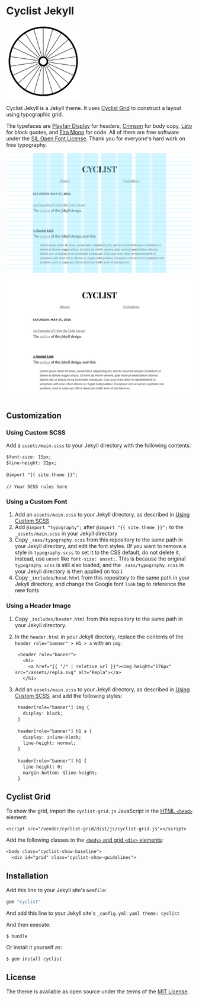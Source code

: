 # Cyclist Jekyll

<img src="cyclist-background.svg" width="200" height="200" alt="Cyclist">

Cyclist Jekyll is a Jekyll theme. It uses [Cyclist Grid](https://github.com/cyclist-grid/cyclist-grid) to construct a layout using typographic grid.

The typefaces are [Playfair Display][playfair] for headers, [Crimson][crimson] for body copy, [Lato][lato] for block quotes, and [Fira Mono][fira] for code. All of them are free software under the [SIL Open Font License](https://en.wikipedia.org/wiki/SIL_Open_Font_License). Thank you for everyone's hard work on free typography.

[playfair]: https://github.com/clauseggers/Playfair-Display "Playfair Display"
[lato]: https://github.com/betsol/lato-font "Lato"
[crimson]: https://github.com/skosch/Crimson "Crimson"
[fira]: https://github.com/mozilla/Fira "Fira"

![Cyclist Grid](cyclist-grid.png)

![Cyclist](cyclist-nogrid.png)

## Customization

### Using Custom SCSS

Add a `assets/main.scss` to your Jekyll directory with the following contents:

    $font-size: 15px;
    $line-height: 22px;

    @import "{{ site.theme }}";

    // Your SCSS rules here

### Using a Custom Font

1. Add an `assets/main.scss` to your Jekyll directory, as described in [Using Custom SCSS](#using-custom-scss)
2. Add `@import "typography";` after `@import "{{ site.theme }}";` to the `_assets/main.scss` in your Jekyll directory
3. Copy `_sass/typography.scss` from this repository to the same path in your Jekyll directory, and edit the font styles. (If you want to remove a style in `typography.scss` to set it to the CSS default, do not delete it, instead, use `unset` like `font-size: unset;`. This is because the original `typography.scss` is still also loaded, and the `_sass/typography.scss` in your Jekyll directory is then applied on top.)
4. Copy `_includes/head.html` from this repository to the same path in your Jekyll directory, and change the Google font `link` tag to reference the new fonts

### Using a Header Image

1. Copy `_includes/header.html` from this repository to the same path in your Jekyll directory.
2. In the `header.html` in your Jekyll diectory, replace the contents of the `header role="banner" > H1 > a` with an `img`:

        <header role="banner">
          <h1>
            <a href="{{ "/" | relative_url }}"><img height="176px" src="/assets/repla.svg" alt="Repla"></a>
          </h1>

3. Add an `assets/main.scss` to your Jekyll directory, as described in [Using Custom SCSS](#using-custom-scss), and add the following styles:

        header[role="banner"] img {
          display: block;
        }

        header[role="banner"] h1 a {
          display: inline-block;
          line-height: normal;
        }

        header[role="banner"] h1 {
          line-height: 0;
          margin-bottom: $line-height;
        }

## Cyclist Grid

To show the grid, import the `cyclist-grid.js` JavaScript in the [HTML `<head>`](_includes/head.html) element:

	<script src="/vendor/cyclist-grid/dist/js/cyclist-grid.js"></script>

Add the following classes to the [`<body>` and grid `<div>` elements](_layouts/default.html):

	<body class="cyclist-show-baseline">
	  <div id="grid" class="cyclist-show-guidelines">

## Installation

Add this line to your Jekyll site's `Gemfile`:

```ruby
gem "cyclist"
```
And add this line to your Jekyll site's `_config.yml`: ```yaml theme: cyclist ```

And then execute:

    $ bundle

Or install it yourself as:

    $ gem install cyclist

## License

The theme is available as open source under the terms of the [MIT License](https://opensource.org/licenses/MIT).

